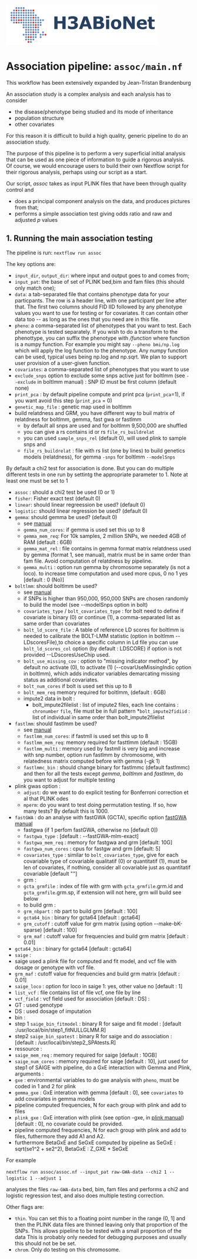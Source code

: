 <img src="../helperfiles/H3ABioNetlogo2.jpg"/>

#  Association pipeline: `assoc/main.nf`

This workflow has been extensively expanded by Jean-Tristan Brandenburg

An association study is a complex analysis and each analysis has to consider
* the disease/phenotype being studied and its mode of inheritance
* population structure
* other covariates

For this reason it is difficult to build a high quality, generic pipeline to do an association study. 

The purpose of this pipeline is to perform a very superficial initial analysis that can be used as one piece of information to guide a rigorous analysis. Of course, we would encourage users to build their own Nextflow script for their rigorous analysis, perhaps using our script as a start.

Our script, *assoc* takes as input PLINK files that have been through quality control and 
* does a principal component analysis on the data, and produces pictures from that; 
* performs a simple association test giving odds ratio and  raw and adjusted _p_ values

## 1. Running the main association testing

The pipeline is run: `nextflow run assoc`

The key options are:
* `input_dir`, `output_dir`: where input and output goes to and comes from;
* `input_pat`: the base of set of PLINK bed,bim and fam files (this should only match one);
* `data`: a tab-separated file that contains phenotype data for your particpants. The row is a header line, with one participant per line after that. The first two columns should FID IID followed by any phenotype values you want to use for testing or for covariates. It can contain other data too -- as long as the ones that you need are in this file.
* `pheno`: a comma-separated list of phenotypes that you want to test. Each phenotype is tested separately. If you wish to do a transform to the phenottype, you can suffix the phenotype with _/function_ where function is a numpy function. For example you might say `--pheno bmi/np.log` which will apply the log function to the phenotype. Any numpy function can be used, typical uses being np.log and np.sqrt. We plan to support user provision of a user-given function.
* `covariates`: a comma-separated list of phenotypes that you want to use
* `exclude_snps` option to exclude some snps active just for boltlmm (see `--exclude` in boltlmm manual) : SNP ID must be first column (default none)
*  `print_pca` : by default pipeline compute and print pca (`print_pca`=1), if you want avoid this step (`print_pca` = 0)
* `genetic_map_file` : genetic map used in boltlmm 
* build relatdness and GRM, you have different way to buil matrix of relatdness for boltlmm, gemma, fast gwa or fastlmm
  * by default all snps are used and for boltlmm 9,500,000 are shuffled 
  * you can give a rs contains id or rs `file_rs_buildrelat` 
  * you can used `sample_snps_rel` (default 0), will used plink to sample snps and 
  *  `file_rs_buildrelat` : file with rs list (one by lines) to build genetics models (relatdness), for gemma `-snps` for boltlmm `--modelSnps`


By default a chi2 test for association is done. But you can do multiple different tests in one run by settintg the appropriate parameter to 1. Note at least one must be set to 1
 * `assoc` : should a chi2 test be used (0 or 1)
 * `fisher`: Fisher exact test (default 0)
 *  `linear`: should linear regreession be used?  (default 0)
 *  `logistic`: should linear regression be used? (default 0)
 *  `gemma`: should gemma be used? (default 0)
    *  see [manual](www.xzlab.org/software/GEMMAmanual.pdf)
    *  `gemma_num_cores`: if gemma is used set this up to 8
    *  `gemma_mem_req`: For 10k samples, 2 million SNPs, we needed 4GB of RAM (default : 6GB)
    *  `gemma_mat_rel` : file contains in gemma format matrix relatdness used by gemma  (format 1, see manual), matrix must be in same order than fam file. Avoid computation of relatdness by pipeline. 
    * `gemma_multi` : option run gemma by chromosome separately (is not a loco). to increase time computation and used more cpus, 0 no 1 yes [default : 0 (No)]
 *  `boltlmm`: should boltlmm be used? 
    *  see [manual](https://data.broadinstitute.org/alkesgroup/BOLT-LMM/)
    * if SNPs is higher than 950,000, 950,000 SNPs are chosen randomly to build the model (see --modelSnps option in bolt)
    * `covariates_type` / `bolt_covariates_type` : for bolt need to define if covariate is binary (0) or continue (1), a comma-separated list as same order than covariates 
    * `bolt_ld_score_file` : A table of reference LD scores for boltlmm is needed to calibrate the BOLT-LMM statistic (option in boltlmm --LDscoresFile),to choice a specific column in Ld file you can use `bolt_ld_scores_col` option (by default : LDSCORE) if option is not provided --LDscoresUseChip used.
    * `bolt_use_missing_cov` : option to "missing indicator method", by default no activate (0), to activate (1) (--covarUseMissingIndic option in boltlmm), which adds indicator variables demarcating missing status as additional covariates.
    * `bolt_num_cores` if bolt is used set this up to 8
    * `bolt_mem_req` memory required for boltlmm, (default : 6GB)
    * impute2 data in bolt  :
      * bolt_impute2filelist : list of impute2 files, each line contains : `chronumber` `file`, file must be in full pattern
      *`bolt_impute2fidiid` : list of individual in same order than bolt_impute2filelist
 *  `fastlmm`: should fastlmm be used?
    *  see [manual](https://github.com/MicrosoftGenomics/FaST-LMM)
    * `fastlmm_num_cores`: if fastmll is used set this up to 8
    * `fastlmm_mem_req`: memory required for fasttlmm (default : 15GB)
    * `fastlmm_multi` : memory used by fastmll is very big and increase with snp number, option run fastlmm by chromosome, with relatedness matrix computed before with gemma (-gk 1) 
    * `fastlmmc_bin` : should change binary for fastlmmc (default fastlmmc)
and then for all the tests except _gemma_, _boltlmm_ and _fastlmm_, do you want to adjust for multiple testing 
 * plink gwas option :
    * `adjust`: do we want to do explicit testing for Bonferroni correction et al that PLINK odes
    * `mperm`: do you want to test doing permutation testing. If so, how many tests?  By default this is 1000.
 * `fastGWA` :  do an analyse with fastGWA (GCTA), specific option [fastGWA manual](https://cnsgenomics.com/software/gcta/#fastGWA)
   * fastgwa  (if 1 perfom fastGWA, otherwise no [default 0])
   * `fastgwa_type` : [default : --fastGWA-mlm-exact]
   * `fastgwa_mem_req` : memory for fastgwa and grm [default: 10G] 
   * `fastgwa_num_cores` : cpus for fastgw and grm [default: 5]
   * `covariates_type` : similar to `bolt_covariates_type`, give for each covariable type of covariable qualitatif (0) or quantitatif (1), must be len of covariates, if nothing, consider all covariable just as quantitatif covariable  [default ""] 
   *  grm :
    * `gcta_grmfile` : index of file with grm with `gcta_grmfile`.grm.id and `gcta_grmfile`.grm.sp, if extension will not here, grm will build see below
    * to build grm :
     * `grm_nbpart` : nb part to build grm [default : 100]
     * `gcta64_bin` : binary for gcta64 [default : gcta64] 
     * `grm_cutoff` : cutoff value for  grm matrix (using option --make-bK-sparse) [default : 100]
     * `grm_maf` : cutoff value for frequencies and build grm matrix [default : 0.01]
  * `gcta64_bin` : binary for gcta64 [default : gcta64] 
 * `saige` :
  * saige used a plink file for computed and fit model, and vcf file with dosage or genotype with vcf file.
  * `grm_maf` : cutoff value for frequencies and build grm matrix [default : 0.01]
  * `saige_loco` : option for loco in saige  1: yes, other value no  [default : 1]
  * `list_vcf` : file contains list of file vcf, one file by line 
  * `vcf_field` : vcf field used for association [default : DS] :
   * GT : used genotype
   * DS : used dosage of imputation
  * bin :
   * step 1 `saige_bin_fitmodel` : binary R for saige and fit model : [default :/usr/local/bin/step1_fitNULLGLMM.R]
   * step2 `saige_bin_spatest` : binary R for saige and do association : [default : /usr/local/bin/step2_SPAtests.R]
  * ressource :
   * `saige_mem_req` : memory required for saige [default : 10GB] 
   * `saige_num_cores` : memory required for saige [default : 10], just used for step1 of SAIGE
with pipeline, do a GxE interaction with Gemma and Plink, arguments :
 * `gxe` : environmental variables to do gxe analysis with `pheno`, must be coded in 1 and 2 for plink
  * `gemma_gxe` : GxE interation with gemma [default : 0], see  `covariates` to add covariates in gemma models
   * pipeline computed frequencies, N for each group with plink and add to files
  * `plink_gxe` : GxE interation with plink (see option -gxe, in [plink manual](http://zzz.bwh.harvard.edu/plink/anal.shtml#qtgxe)) [default : 0], no covariate could be provided.
   * pipeline computed frequencies, N for each group with plink and add to files, futhermore they add A1 and A2.
   * furthermore BetaGxE and SeGxE computed by pipeline as SeGxE : sqrt(se1^2 + se2^2), BetaGxE : Z\_GXE * SeGxE


For example

```nextflow run assoc/assoc.nf --input_pat raw-GWA-data --chi2 1 --logistic 1 --adjust 1```

analyses the files `raw-GWA-data` bed, bim, fam files and performs a chi2 and logistic regression test, and also does multiple testing correction.

Other flags are:
* `thin`. You can set this to a floating point number in the range (0, 1] and then the PLINK data files are thinned leaving only that proportion of the SNPs. This allows pipeline to be tested with a small proportion of the data This is probably only needed for debugging purposes and usually this should not be be set.
* `chrom`. Only do testing on this chromosome.


